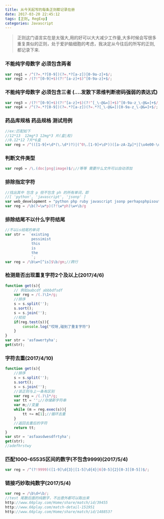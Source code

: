```yaml
---
title: 从今天起写的每条正则都记录在册
date: 2017-03-20 22:45:12
tags: [正则, RegExp]
categories: Javascript
---
```

> 正则这门语言实在是太强大,用的好可以大大减少工作量,大多时候会写很多重复类似的正则，处于爱护脑细胞的考虑，我决定从今往后的所写的正则,都记录下来.


<!-- more -->
### 不能纯字母数字 必须包含两者
```javascript
var reg1 = /^(?=.*?[0-9])(?=.*?[a-z])[0-9a-z]+$/;
var reg2 = /(?!^[0-9]+$)(?!^[a-z]+$)^[0-9a-z]+$/;
```

### 不能纯字母数字  必须包含三者 (....发散下思维判断密码强弱的表达式)
```javascript
var reg3 = /(?!^[0-9]+$)(?!^[a-z]+$)(?!^[_\-@&=]]+$)^[0-9a-z_\-@&=]+$/;
var reg4 = /^(?=.*?[0-9])(?=.*?[a-z])(?=.*?[_\-@&=])[0-9a-z_\-@&=]+$/;
```
### 药品库规格 药品规格 测试用例
```javascript
//ex:匹配如下
//12*13  12mg*3 12mg*3 片(盒|粒)
//0.12*12 7片*6盒
var reg = /^(([1-9]+\d*(\.\d*)?)|(^0\.[1-9]+\d*))([a-zA-Zμ]*|[\u4e00-\u9fa5]*)*?\*([1-9]+\d*)[\u4e00-\u9fa5]*$/;
```

### 判断文件类型
```javascript
var reg6 = /\.(doc|png|image)$/;//等等 需要什么文件可以自动添加
```

### 排除指定字符
```javascript
//找出其中 包含 p 但不包含 ph 的所有单词，即
//[ 'python', 'javascript', 'jsonp' ]
var web_development = "python php ruby javascript jsonp perhapsphpisoutdated";
var reg = /\b(?=\w*p)(?!\w*ph)\w+\b/g
```
### 排除结尾不以什么字符结尾
```javascript
//不以is结尾的单词
var str =  `existing
            pessimist
            this
            is
            the
            `;
var reg = /\b\w+[^is]$\b/gm;//跨行
```

### 检测是否出现重复字符2个及以上(2017/4/6)
```javascript
function get(s){
    // 例如aabcdf abbbdfsdf
    var reg = /(.)\1+/g;
    //排序
    s = s.split('');
    s.sort();
    s = s.join('');
    //校验
    if(reg.test(s)){
        console.log("哎呀,碰到了重复字符")
    }
}
var str = 'asfawertyha';
get(str);
```
### 字符去重(2017/4/10)
```javascript
function get(s){
    //排序
    s = s.split('');
    s.sort();
    s = s.join('');
    //该正则与上一条有区别
    var reg = /(.)\1*/g;
    var tt = '';//存储新字符串
    var m;//变量
    while (m = reg.exec(s)){
        tt += m[1];//循环去重
    }
    //返回去重后的字符
    return tt;
}
var str = 'asfaasdwesdfrtyha';
get(str);
//adefhrstwy
```
### 匹配1000-65535区间的数字(不包含9999)(2017/5/4)
```javascript
var reg = /^(?!9999)([1-9]\d{3}|[1-5]\d{4}|6[0-5]{2}[0-3][0-5])$/;
```
### 链接巧妙取纯数字(2017/5/4)
```javascript
var reg = /\b\d+\b/;
//test 尾数后面的纯数字，不出意外都可以取出来
http://www.66play.com/Home/share/match/id/39455  
http://www.66play.com/match-detail-151951
http://www.66play.com/Home/share/match/id/148853?
```

